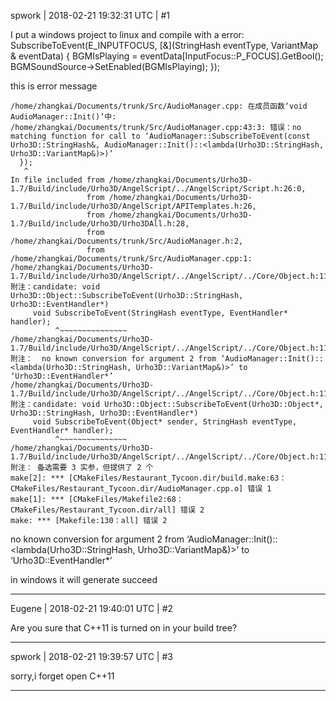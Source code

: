 spwork | 2018-02-21 19:32:31 UTC | #1

I put a windows project to linux and compile with a error:
SubscribeToEvent(E_INPUTFOCUS, [&](StringHash eventType, VariantMap & eventData)
	{
		BGMIsPlaying = eventData[InputFocus::P_FOCUS].GetBool();
		BGMSoundSource->SetEnabled(BGMIsPlaying);
	});

this is error message

    /home/zhangkai/Documents/trunk/Src/AudioManager.cpp: 在成员函数‘void AudioManager::Init()’中:
    /home/zhangkai/Documents/trunk/Src/AudioManager.cpp:43:3: 错误：no matching function for call to ‘AudioManager::SubscribeToEvent(const Urho3D::StringHash&, AudioManager::Init()::<lambda(Urho3D::StringHash, Urho3D::VariantMap&)>)’
      });
       ^
    In file included from /home/zhangkai/Documents/Urho3D-1.7/Build/include/Urho3D/AngelScript/../AngelScript/Script.h:26:0,
                     from /home/zhangkai/Documents/Urho3D-1.7/Build/include/Urho3D/AngelScript/APITemplates.h:26,
                     from /home/zhangkai/Documents/Urho3D-1.7/Build/include/Urho3D/Urho3DAll.h:28,
                     from /home/zhangkai/Documents/trunk/Src/AudioManager.h:2,
                     from /home/zhangkai/Documents/trunk/Src/AudioManager.cpp:1:
    /home/zhangkai/Documents/Urho3D-1.7/Build/include/Urho3D/AngelScript/../AngelScript/../Core/Object.h:110:10: 附注：candidate: void Urho3D::Object::SubscribeToEvent(Urho3D::StringHash, Urho3D::EventHandler*)
         void SubscribeToEvent(StringHash eventType, EventHandler* handler);
              ^~~~~~~~~~~~~~~~
    /home/zhangkai/Documents/Urho3D-1.7/Build/include/Urho3D/AngelScript/../AngelScript/../Core/Object.h:110:10: 附注：  no known conversion for argument 2 from ‘AudioManager::Init()::<lambda(Urho3D::StringHash, Urho3D::VariantMap&)>’ to ‘Urho3D::EventHandler*’
    /home/zhangkai/Documents/Urho3D-1.7/Build/include/Urho3D/AngelScript/../AngelScript/../Core/Object.h:112:10: 附注：candidate: void Urho3D::Object::SubscribeToEvent(Urho3D::Object*, Urho3D::StringHash, Urho3D::EventHandler*)
         void SubscribeToEvent(Object* sender, StringHash eventType, EventHandler* handler);
              ^~~~~~~~~~~~~~~~
    /home/zhangkai/Documents/Urho3D-1.7/Build/include/Urho3D/AngelScript/../AngelScript/../Core/Object.h:112:10: 附注： 备选需要 3 实参，但提供了 2 个
    make[2]: *** [CMakeFiles/Restaurant_Tycoon.dir/build.make:63：CMakeFiles/Restaurant_Tycoon.dir/AudioManager.cpp.o] 错误 1
    make[1]: *** [CMakeFiles/Makefile2:68：CMakeFiles/Restaurant_Tycoon.dir/all] 错误 2
    make: *** [Makefile:130：all] 错误 2

no known conversion for argument 2 from ‘AudioManager::Init()::<lambda(Urho3D::StringHash, Urho3D::VariantMap&)>’ to ‘Urho3D::EventHandler*’

in windows it will generate succeed

-------------------------

Eugene | 2018-02-21 19:40:01 UTC | #2

Are you sure that C++11 is turned on in your build tree?

-------------------------

spwork | 2018-02-21 19:39:57 UTC | #3

sorry,i forget open C++11

-------------------------


